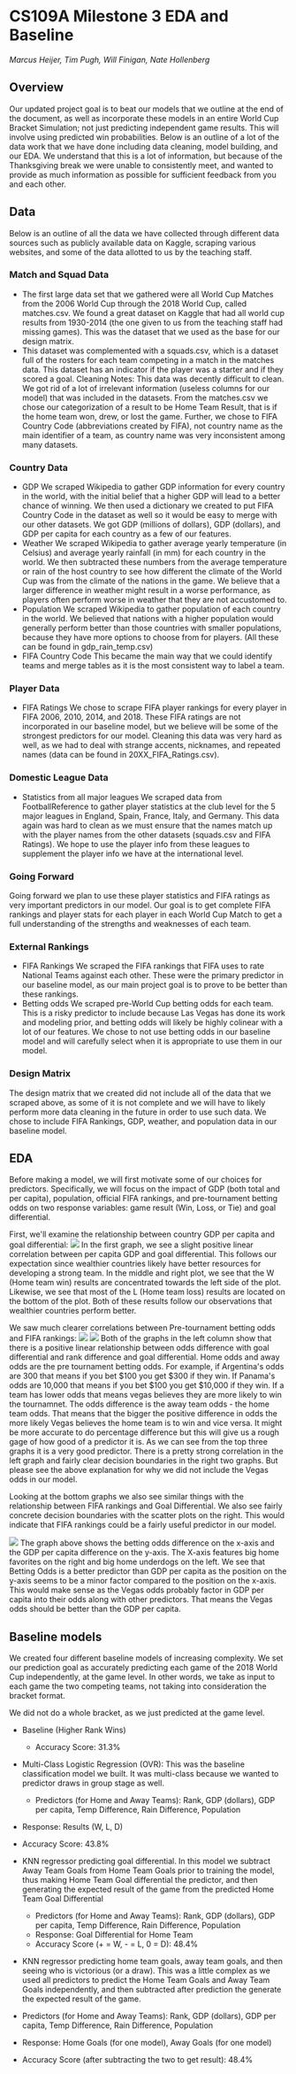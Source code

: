 # CS109A Milestone 3 EDA and Baseline
*Marcus Heijer, Tim Pugh, Will Finigan, Nate Hollenberg*

## Overview
Our updated project goal is to beat our models that we outline at the end of the document, as well as incorporate these models in an entire World Cup Bracket Simulation; not just predicting independent game results. This will involve using predicted win probabilities. Below is an outline of a lot of the data work that we have done including data cleaning, model building, and our EDA. We understand  that this is a lot of information, but because of the Thanksgiving break we were unable to consistently meet, and wanted to provide as much information as possible for sufficient feedback from you and each other.

## Data

Below is an outline of all the data we have collected through different data sources such as publicly available data on Kaggle, scraping various websites, and some of the data allotted to us by the teaching staff.

### Match and Squad Data
-	The first large data set that we gathered were all World Cup Matches from the 2006 World Cup through the 2018 World Cup, called matches.csv. We found a great dataset on Kaggle that had all world cup results from 1930-2014 (the one given to us from the teaching staff had missing games). This was the dataset that we used as the base for our design matrix.
-	This dataset was complemented with a squads.csv, which is a dataset full of the rosters for each team competing in a match in the matches data. This dataset has an indicator if the player was a starter and if they scored a goal.
Cleaning Notes: This data was decently difficult to clean. We got rid of a lot of irrelevant information (useless columns for our model) that was included in the datasets. From the matches.csv we chose our categorization of a result to be Home Team Result, that is if the home team won, drew, or lost the game. Further, we chose to FIFA Country Code (abbreviations created by FIFA), not country name as the main identifier of a team, as country name was very inconsistent among many datasets.

### Country Data
- GDP
We scraped Wikipedia to gather GDP information for every country in the world, with the initial belief that a higher GDP will lead to a better chance of winning. We then used a dictionary we created to put FIFA Country Code in the dataset as well so it would be easy to merge with our other datasets. We got GDP (millions of dollars), GDP (dollars), and GDP per capita for each country as a few of our features.
- Weather
We scraped Wikipedia to gather average yearly temperature (in Celsius) and average yearly rainfall (in mm) for each country in the world. We then subtracted these numbers from the average temperature or rain of the host country to see how different the climate of the World Cup was from the climate of the nations in the game. We believe that a larger difference in weather might result in a worse performance, as players often perform worse in weather that they are not accustomed to.
- Population
We scraped Wikipedia to gather population of each country in the world. We believed that nations with a higher population would generally perform better than those countries with smaller populations, because they have more options to choose from for players.
(All these can be found in gdp_rain_temp.csv)
- FIFA Country Code
This became the main way that we could identify teams and merge tables as it is the most consistent way to label a team.

### Player Data
- FIFA Ratings
We chose to scrape FIFA player rankings for every player in FIFA 2006, 2010, 2014, and 2018. These FIFA ratings are not incorporated in our baseline model, but we believe will be some of the strongest predictors for our model. Cleaning this data was very hard as well, as we had to deal with strange accents, nicknames, and repeated names (data can be found in 20XX_FIFA_Ratings.csv).

### Domestic League Data
- Statistics from all major leagues
We scraped data from FootballReference to gather player statistics at the club level for the 5 major leagues in England, Spain, France, Italy, and Germany. This data again was hard to clean as we must ensure that the names match up with the player names from the other datasets (squads.csv and FIFA Ratings). We hope to use the player info from these leagues to supplement the player info we have at the international level.

### Going Forward
Going forward we plan to use these player statistics and FIFA ratings as very important predictors in our model. Our goal is to get complete FIFA rankings and player stats for each player in each World Cup Match to get a full understanding of the strengths and weaknesses of each team.

### External Rankings
- FIFA Rankings
We scraped the FIFA rankings that FIFA uses to rate National Teams against each other. These were the primary predictor in our baseline model, as our main project goal is to prove to be better than these rankings.
- Betting odds
We scraped pre-World Cup betting odds for each team. This is a risky predictor to include because Las Vegas has done its work and modeling prior, and betting odds will likely be highly colinear with a lot of our features. We chose to not use betting odds in our baseline model and will carefully select when it is appropriate to use them in our model.

### Design Matrix
The design matrix that we created did not include all of the data that we scraped above, as some of it is not complete and we will have to likely perform more data cleaning in the future in order to use such data. We chose to include FIFA Rankings, GDP, weather, and population data in our baseline model.


## EDA
Before making a model, we will first motivate some of our choices for predictors.  Specifically, we will focus on the impact of GDP (both total and per capita), population, official FIFA rankings, and pre-tournament betting odds on two response variables: game result (Win, Loss, or Tie) and goal differential.


First, we'll examine the relationship between country GDP per capita and goal differential:
![][gdp_capita]
In the first graph, we see a slight positive linear correlation between per capita GDP and goal differential.  This follows our expectation since wealthier countries likely have better resources for developing a strong team.  In the middle and right plot, we see that the W (Home team win) results are concentrated towards the left side of the plot.  Likewise, we see that most of the L (Home team loss) results are located on the bottom of the plot. Both of these results follow our observations that wealthier countries perform better.

We saw much clearer correlations between Pre-tournament betting odds and FIFA rankings:
![][odds]
![][fifa_rank]
Both of the graphs in the left column show that there is a positive linear relationship between odds difference with goal differential and rank difference and goal differential. Home odds and away odds are the pre tournament betting odds. For example, if Argentina's odds are 300 that means if you bet $100 you get $300 if they win. If Panama's odds are 10,000 that means if you bet $100 you get $10,000 if they win. If a team has lower odds that means vegas believes they are more likely to win the tournamnet. The odds difference is the away team odds - the home team odds. That means that the bigger the positive difference in odds the more likely Vegas believes the home team is to win and vice versa. It might be more accurate to do percentage difference but this will give us a rough gage of how good of a predictor it is. As we can see from the top three graphs it is a very good predictor. There is a pretty strong correlation in the left graph and fairly clear decision boundaries in the right two graphs. But please see the above explanation for why we did not include the Vegas odds in our model.

Looking at the bottom graphs we also see similar things with the relationship between FIFA rankings and Goal Differential. We also see fairly concrete decision boundaries with the scatter plots on the right. This would indicate that FIFA rankings could be a fairly useful predictor in our model.


![][odds_gdp]
The graph above shows the betting odds difference on the x-axis and the GDP per capita difference on the y-axis. The X-axis features big home favorites on the right and big home underdogs on the left. We see that Betting Odds is a better predictor than GDP per capita as the position on the y-axis seems to be a minor factor compared to the position on the x-axis. This would make sense as the Vegas odds probably factor in GDP per capita into their odds along with other predictors. That means the Vegas odds should be better than the GDP per capita.


## Baseline models
We created four different baseline models of increasing complexity. We set our prediction goal as accurately predicting each game of the 2018 World Cup independently, at the game level. In other words, we take as input to each game the two competing teams, not taking into consideration the bracket format.

We did not do a whole bracket, as we just predicted at the game level.

- Baseline (Higher Rank Wins)
  - Accuracy Score:  31.3%

- Multi-Class Logistic Regression (OVR): This was the baseline classification model we built. It was multi-class because we wanted to predictor draws in group stage as well.
  - Predictors (for Home and Away Teams): Rank, GDP (dollars), GDP per capita, Temp Difference, Rain Difference, Population
 - Response: Results (W, L, D)
 - Accuracy Score: 43.8%

- KNN regressor predicting goal differential. In this model we subtract Away Team Goals from Home Team Goals prior to training the model, thus making Home Team Goal differential the predictor, and then generating the expected result of the game from the predicted Home Team Goal Differential
   - Predictors (for Home and Away Teams): Rank, GDP (dollars), GDP per capita, Temp Difference, Rain Difference, Population
   - Response: Goal Differential for Home Team
   - Accuracy Score (+ = W, - = L, 0 = D): 48.4%


- KNN  regressor predicting home team goals, away team goals, and then seeing who is victorious (or a draw). This was a little complex as we used all predictors to predict the Home Team Goals and Away Team Goals independently, and then subtracted after prediction the generate the expected result of the game.
 - Predictors (for Home and Away Teams): Rank, GDP (dollars), GDP per capita, Temp Difference, Rain Difference, Population
 - Response: Home Goals (for one model), Away Goals (for one model)
 - Accuracy Score (after subtracting the two to get result): 48.4%


[gdp_capita]: images/gdp_capita.png
[gdp_total]: images/gdp_total.png
[odds_gdp]: images/odds_gdp.png
[odds]: images/odds.png
[population]: images/population.png
[fifa_rank]: images/fifa_rank.png
